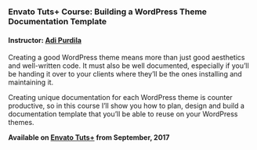 ### Envato Tuts+ Course: Building a WordPress Theme Documentation Template
#### Instructor: [Adi Purdila](https://tutsplus.com/authors/adi-purdila)

Creating a good WordPress theme means more than just good aesthetics and well-written code. It must also be well documented, especially if you’ll be handing it over to your clients where they’ll be the ones installing and maintaining it.

Creating unique documentation for each WordPress theme is counter productive, so in this course I’ll show you how to plan, design and build a documentation template that you’ll be able to reuse on your WordPress themes.

**Available on [Envato Tuts+](https://tutsplus.com/courses) from September, 2017**
